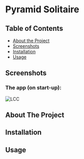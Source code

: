 # Pyramid Solitaire

<!-- TABLE OF CONTENTS -->
## Table of Contents
* [About the Project](#about-the-project)
* [Screenshots](#screenshots)
* [Installation](#installation)
* [Usage](#usage)


<!-- Screenshots -->
## Screenshots
### The app (on start-up):
![LCC](https://user-images.githubusercontent.com/44094740/98406966-c2b00280-2066-11eb-8773-5f855aa8fdbf.png) 


<!-- ABOUT THE PROJECT -->
## About The Project


## Installation


<!-- USAGE EXAMPLES -->
## Usage
